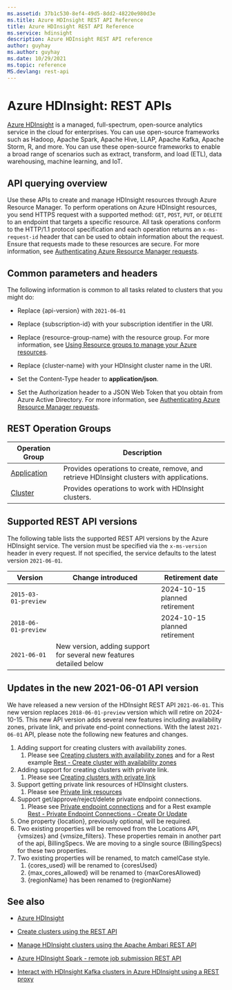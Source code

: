 ```yaml
---
ms.assetid: 37b1c530-8ef4-49d5-8dd2-48220e980d3e
ms.title: Azure HDInsight REST API Reference
title: Azure HDInsight REST API Reference
ms.service: hdinsight
description: Azure HDInsight REST API reference
author: guyhay
ms.author: guyhay
ms.date: 10/29/2021
ms.topic: reference
MS.devlang: rest-api
---
```


# Azure HDInsight: REST APIs

[Azure HDInsight](/Azure/HDInsight/hdinsight-overview) is a managed, full-spectrum, open-source analytics service in the cloud for enterprises. You can use open-source frameworks such as Hadoop, Apache Spark, Apache Hive, LLAP, Apache Kafka, Apache Storm, R, and more.  You can use these open-source frameworks to enable a broad range of scenarios such as extract, transform, and load (ETL), data warehousing, machine learning, and IoT.  

## API querying overview

Use these APIs to create and manage HDInsight resources through Azure Resource Manager. To perform operations on Azure HDInsight resources, you send HTTPS request with a supported method: `GET`, `POST`, `PUT`, or `DELETE` to an endpoint that targets a specific resource.  All task operations conform to the HTTP/1.1 protocol specification and each operation returns an `x-ms-request-id` header that can be used to obtain information about the request. Ensure that requests made to these resources are secure. For more information, see [Authenticating Azure Resource Manager requests](https://msdn.microsoft.com/library/azure/dn790557.aspx).  

## Common parameters and headers

 The following information is common to all tasks related to clusters that you might do:  
  
* Replace {api-version} with `2021-06-01`
  
* Replace {subscription-id} with your subscription identifier in the URI.  
  
* Replace {resource-group-name} with the resource group. For more information, see [Using Resource groups to manage your Azure resources](https://azure.microsoft.com/documentation/articles/azure-preview-portal-using-resource-groups/).  
  
* Replace {cluster-name} with your HDInsight cluster name in the URI.  
  
* Set the Content-Type header to **application/json**.  
  
* Set the Authorization header to a JSON Web Token that you obtain from Azure Active Directory. For more information, see [Authenticating Azure Resource Manager requests](https://msdn.microsoft.com/library/azure/dn790557.aspx).

## REST Operation Groups

| Operation Group | Description |
|-----------------|-------------|
|[Application](hdinsight-application.md)| Provides operations to create, remove, and retrieve HDInsight clusters with applications. |
|[Cluster](hdinsight-cluster.md) | Provides operations to work with HDInsight clusters. |  

## Supported REST API versions

The following table lists the supported REST API versions by the Azure HDInsight service. The version must be specified via the `x-ms-version` header in every request. If not specified, the service defaults to the latest version `2021-06-01`.

|Version|Change introduced|Retirement date|  
|-------------|---------------------|-----------------------|
|`2015-03-01-preview` || 2024-10-15 planned retirement
|`2018-06-01-preview` || 2024-10-15 planned retirement
|`2021-06-01`| New version, adding support for several new features detailed below

## Updates in the new 2021-06-01 API version

We have released a new version of the HDInsight REST API `2021-06-01`.  This new version replaces `2018-06-01-preview` version which will retire on 2024-10-15.  This new API version adds several new features including availability zones, private link, and private end-point connections.  With the latest `2021-06-01` API, please note the following new features and changes.

1. Adding support for creating clusters with availability zones.  
    1. Please see [Creating clusters with availability zones](https://github.com/Azure/azure-sdk-for-net/blob/3b68cb85f4ea3da303cb766e14b80afef3203ec1/sdk/hdinsight/Microsoft.Azure.Management.HDInsight/tests/ScenarioTests/ClusterOperationTests.cs#L779) and for a Rest example [Rest - Create cluster with availability zones](https://docs.microsoft.com/rest/api/hdinsight/2021-06-01/clusters/create#create-cluster-with-availability-zones)
1. Adding support for creating clusters with private link.  
    1. Please see [Creating clusters with private link](https://github.com/Azure/azure-sdk-for-net/blob/3b68cb85f4ea3da303cb766e14b80afef3203ec1/sdk/hdinsight/Microsoft.Azure.Management.HDInsight/tests/ScenarioTests/ClusterOperationTests.cs#L883)
1. Support getting private link resources of HDInsight clusters.  
    1. Please see [Private link resources](https://github.com/Azure/azure-sdk-for-net/blob/3b68cb85f4ea3da303cb766e14b80afef3203ec1/sdk/hdinsight/Microsoft.Azure.Management.HDInsight/tests/ScenarioTests/PrivateLinkResourceTests.cs#L38)
1. Support get/approve/reject/delete private endpoint connections.  
    1. Please see [Private endpoint connections](https://github.com/Azure/azure-sdk-for-net/blob/3b68cb85f4ea3da303cb766e14b80afef3203ec1/sdk/hdinsight/Microsoft.Azure.Management.HDInsight/tests/ScenarioTests/PrivateEndpointConnectionTests.cs#L16) and for a Rest example [Rest - Private Endpoint Connections - Create Or Update](https://docs.microsoft.com/rest/api/hdinsight/2021-06-01/private-endpoint-connections/create-or-update)
1. One property {location}, previously optional, will be required.
1. Two existing properties will be removed from the Locations API, {vmsizes} and {vmsize_filters}.  These properties remain in another part of the api, BillingSpecs.  We are moving to a single source (BillingSpecs) for these two properties.
1. Two existing properties will be renamed, to match camelCase style.
   1. {cores_used} will be renamed to {coresUsed}
   1. {max_cores_allowed} will be renamed to {maxCoresAllowed}
   1. {regionName} has been renamed to {regionName}

## See also

* [Azure HDInsight](/Azure/HDInsight/hdinsight-overview)

* [Create clusters using the REST API](/azure/hdinsight/hdinsight-hadoop-create-linux-clusters-curl-rest)

* [Manage HDInsight clusters using the Apache Ambari REST API](/azure/hdinsight/hdinsight-hadoop-manage-ambari-rest-api)

* [Azure HDInsight Spark - remote job submission REST API](/rest/api/hdinsightspark/)

* [Interact with HDInsight Kafka clusters in Azure HDInsight using a REST proxy](/azure/hdinsight/kafka/rest-proxy)
